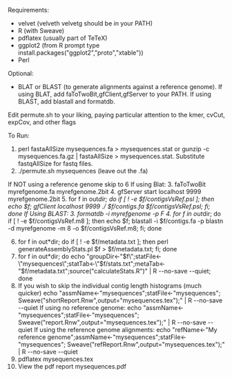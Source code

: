 Requirements:
- velvet (velveth velvetg should be in your PATH)
- R (with Sweave)
- pdflatex (usually part of TeTeX)
- ggplot2 (from R prompt type install.packages("ggplot2","proto","xtable"))
- Perl

Optional:
- BLAT or BLAST (to generate alignments against a reference genome). If using BLAT, add faToTwoBit,gfClient,gfServer to your PATH. If using BLAST, add blastall and formatdb.
 
Edit permute.sh to your liking, paying particular attention to the kmer, cvCut, expCov, and other flags

To Run:
1. perl fastaAllSize mysequences.fa > mysequences.stat or gunzip -c mysequences.fa.gz | fastaAllSize > mysequences.stat. Substitute fastqAllSize for fastq files.
2. ./permute.sh mysequences (leave out the .fa)

If NOT using a reference genome skip to 6
If using Blat:
3. faToTwoBit myrefgenome.fa myrefgenome.2bit
4. gfServer start localhost 9999 myrefgenome.2bit
5. for f in out*dir; do if [ ! -e $f/contigsVsRef.psl ]; then echo $f; gfClient localhost 9999 ./ $f/contigs.fa $f/contigsVsRef.psl; fi; done
If Using BLAST:
3. formatdb -i myrefgenome -p F
4. for f in out*dir; do if [ ! -e $f/contigsVsRef.m8 ]; then echo $f; blastall -i $f/contigs.fa -p blastn -d myrefgenome -m 8 -o $f/contigsVsRef.m8; fi; done


6. for f in out*dir; do if [ ! -e $f/metadata.txt ]; then perl generateAssemblyStats.pl $f > $f/metadata.txt; fi; done
7. for f in out*dir; do echo "groupDir<-\"$f\";statFile<-\"mysequences\";statTab<-\"$f/stats.txt\";metaTab<-\"$f/metadata.txt\";source(\"calculateStats.R\")" | R --no-save --quiet; done
8. If you wish to skip the individual contig length histograms (much quicker)
     echo "assmName<-\"mysequences\";statFile<-\"mysequences\"; Sweave(\"shortReport.Rnw\",output=\"mysequences.tex\");" | R --no-save --quiet
   If using no reference genome:
     echo "assmName<-\"mysequences\";statFile<-\"mysequences\"; Sweave(\"report.Rnw\",output=\"mysequences.tex\");" | R --no-save --quiet
   If using the reference genome alignments:
     echo "refName<-\"My reference genome\";assmName<-\"mysequences\";statFile<-\"mysequences\"; Sweave(\"refReport.Rnw\",output=\"mysequences.tex\");" | R --no-save --quiet
9. pdflatex mysequences.tex
10. View the pdf report mysequences.pdf
